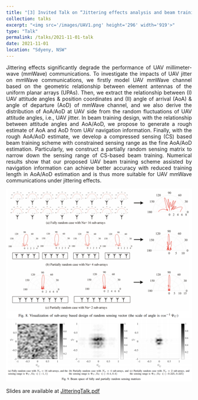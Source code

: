 ```yaml
---
title: "[3] Invited Talk on “Jittering effects analysis and beam training design for UAV millimeter wave communications”"
collection: talks
excerpt: "<img src='/images/UAV1.png' height='296' width='919'>"
type: "Talk"
permalink: /talks/2021-11-01-talk
date: 2021-11-01
location: "Sdyeny, NSW"
---
```


<p style="text-align:justify">Jittering effects significantly degrade the performance of UAV millimeter-wave (mmWave) communications. To investigate the impacts of UAV jitter on mmWave communications, we firstly model UAV mmWave channel based on the geometric relationship between element antennas of the uniform planar arrays (UPAs). Then, we extract the relationship between (I) UAV attitude angles & position coordinates and (II) angle of arrival (AoA) & angle of departure (AoD) of mmWave channel, and we also derive the distribution of AoA/AoD at UAV side from the random fluctuations of UAV attitude angles, i.e., UAV jitter. In beam training design, with the relationship between attitude angles and AoA/AoD, we propose to generate a rough estimate of AoA and AoD from UAV navigation information. Finally, with the rough AoA/AoD estimate, we develop a compressed sensing (CS) based beam training scheme with constrained sensing range as the fine AoA/AoD estimation. Particularly, we construct a partially random sensing matrix to narrow down the sensing range of CS-based beam training. Numerical results show that our proposed UAV beam training scheme assisted by navigation information can achieve better accuracy with reduced training length in AoA/AoD estimation and is thus more suitable for UAV mmWave communications under jittering effects.</p>


<img src='/images/UAV2.png'>
<img src='/images/UAV3.png'>



Slides are available at [JitteringTalk.pdf ](https://WeiWang-WYS.github.io/files/UAVtalk.pdf)
